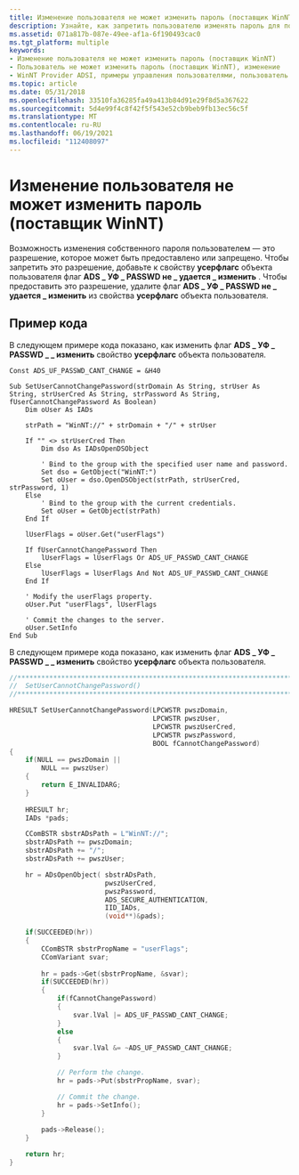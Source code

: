 ```yaml
---
title: Изменение пользователя не может изменить пароль (поставщик WinNT)
description: Узнайте, как запретить пользователю изменять пароль для поставщика WinNT. Возможность пользователя изменять свой собственный пароль может быть предоставлена или запрещена.
ms.assetid: 071a817b-087e-49ee-af1a-6f190493cac0
ms.tgt_platform: multiple
keywords:
- Изменение пользователя не может изменить пароль (поставщик WinNT)
- Пользователь не может изменить пароль (поставщик WinNT), изменение
- WinNT Provider ADSI, примеры управления пользователями, пользователь не может изменять пароль, изменять
ms.topic: article
ms.date: 05/31/2018
ms.openlocfilehash: 33510fa36285fa49a413b84d91e29f8d5a367622
ms.sourcegitcommit: 5d4e99f4c8f42f5f543e52cb9beb9fb13ec56c5f
ms.translationtype: MT
ms.contentlocale: ru-RU
ms.lasthandoff: 06/19/2021
ms.locfileid: "112408097"
---
```

# <a name="modifying-user-cannot-change-password-winnt-provider"></a>Изменение пользователя не может изменить пароль (поставщик WinNT)

Возможность изменения собственного пароля пользователем — это разрешение, которое может быть предоставлено или запрещено. Чтобы запретить это разрешение, добавьте к свойству **усерфлагс** объекта пользователя флаг **ADS \_ УФ \_ PASSWD не \_ удается \_ изменить** . Чтобы предоставить это разрешение, удалите флаг **ADS \_ УФ \_ PASSWD не \_ удается \_ изменить** из свойства **усерфлагс** объекта пользователя.

## <a name="example-code"></a>Пример кода

В следующем примере кода показано, как изменить флаг **ADS \_ УФ \_ PASSWD \_ \_ изменить** свойство **усерфлагс** объекта пользователя.


```VB
Const ADS_UF_PASSWD_CANT_CHANGE = &H40

Sub SetUserCannotChangePassword(strDomain As String, strUser As String, strUserCred As String, strPassword As String, fUserCannotChangePassword As Boolean)
    Dim oUser As IADs
    
    strPath = "WinNT://" + strDomain + "/" + strUser
    
    If "" <> strUserCred Then
        Dim dso As IADsOpenDSObject
        
        ' Bind to the group with the specified user name and password.
        Set dso = GetObject("WinNT:")
        Set oUser = dso.OpenDSObject(strPath, strUserCred, strPassword, 1)
    Else
        ' Bind to the group with the current credentials.
        Set oUser = GetObject(strPath)
    End If
    
    lUserFlags = oUser.Get("userFlags")
    
    If fUserCannotChangePassword Then
        lUserFlags = lUserFlags Or ADS_UF_PASSWD_CANT_CHANGE
    Else
        lUserFlags = lUserFlags And Not ADS_UF_PASSWD_CANT_CHANGE
    End If
    
    ' Modify the userFlags property.
    oUser.Put "userFlags", lUserFlags
    
    ' Commit the changes to the server.
    oUser.SetInfo
End Sub
```



В следующем примере кода показано, как изменить флаг **ADS \_ УФ \_ PASSWD \_ \_ изменить** свойство **усерфлагс** объекта пользователя.


```C++
//***************************************************************************
//  SetUserCannotChangePassword()
//***************************************************************************

HRESULT SetUserCannotChangePassword(LPCWSTR pwszDomain,
                                    LPCWSTR pwszUser, 
                                    LPCWSTR pwszUserCred, 
                                    LPCWSTR pwszPassword,
                                    BOOL fCannotChangePassword)
{
    if(NULL == pwszDomain || 
        NULL == pwszUser)
    {
        return E_INVALIDARG;
    }
    
    HRESULT hr;
    IADs *pads;

    CComBSTR sbstrADsPath = L"WinNT://";
    sbstrADsPath += pwszDomain;
    sbstrADsPath += "/";
    sbstrADsPath += pwszUser;

    hr = ADsOpenObject( sbstrADsPath,
                        pwszUserCred,
                        pwszPassword,
                        ADS_SECURE_AUTHENTICATION,
                        IID_IADs, 
                        (void**)&pads);

    if(SUCCEEDED(hr))
    {
        CComBSTR sbstrPropName = "userFlags";
        CComVariant svar;
        
        hr = pads->Get(sbstrPropName, &svar);
        if(SUCCEEDED(hr))
        {
            if(fCannotChangePassword)
            {
                svar.lVal |= ADS_UF_PASSWD_CANT_CHANGE;
            }
            else
            {
                svar.lVal &= ~ADS_UF_PASSWD_CANT_CHANGE;
            }

            // Perform the change.
            hr = pads->Put(sbstrPropName, svar);

            // Commit the change.
            hr = pads->SetInfo();
        }
        
        pads->Release();
    }

    return hr;
}
```



 

 




